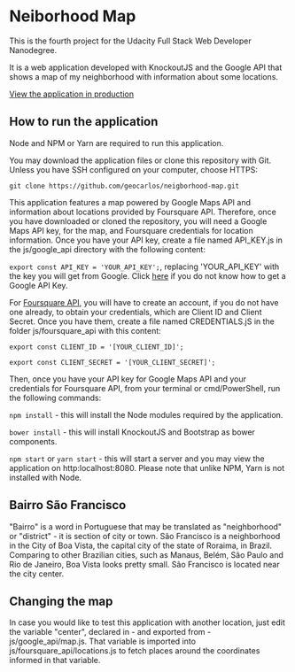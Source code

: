 # Neiborhood Map

This is the fourth project for the Udacity Full Stack Web Developer Nanodegree.

It is a web application developed with KnockoutJS and the Google API that shows a map of my neighborhood with information about some locations.

[View the application in production](https://geocarlos.github.io/neigborhood-map/)

## How to run the application

Node and NPM or Yarn are required to run this application.

You may download the application files or clone this repository with Git. Unless you have SSH configured on your computer, choose HTTPS:

`git clone https://github.com/geocarlos/neigborhood-map.git`

This application features a map powered by Google Maps API and information about locations provided by Foursquare API. Therefore, once you have downloaded or cloned the repository, you will need a Google Maps API key, for the map, and Foursquare credentials for location information. Once you have your API key, create a file named API_KEY.js in the js/google_api directory with the following content:

`export const API_KEY = 'YOUR_API_KEY';`, replacing 'YOUR_API_KEY' with the key you will get from Google. Click [here](https://developers.google.com/maps/documentation/javascript/get-api-key) if you do not know how to get a Google API Key.

For [Foursquare API](https://developer.foursquare.com/), you will have to create an account, if you do not have one already, to obtain your credentials, which are Client ID and Client Secret. Once you have them, create a file named CREDENTIALS.jS in the folder js/foursquare_api with this content:

`export const CLIENT_ID = '[YOUR_CLIENT_ID]';`

`export const CLIENT_SECRET = '[YOUR_CLIENT_SECRET]';`

Then, once you have your API key for Google Maps API and your credentials for Foursquare API, from your terminal or cmd/PowerShell, run the following commands:

`npm install` - this will install the Node modules required by the application.

`bower install` - this will install KnockoutJS and Bootstrap as bower components.

`npm start` or `yarn start` - this will start a server and you may view the application on http:localhost:8080. Please note that unlike NPM, Yarn is not installed with Node.

## Bairro São Francisco

"Bairro" is a word in Portuguese that may be translated as "neighborhood" or "district" - it is section of city or town. São Francisco is a neighborhood in the City of Boa Vista, the capital city of the state of Roraima, in Brazil. Comparing to other Brazilian cities, such as Manaus, Belém, São Paulo and Rio de Janeiro, Boa Vista looks pretty small. São Francisco is located near the city center.

## Changing the map

In case you would like to test this application with another location, just edit the variable "center", declared in - and exported from - js/google_api/map.js. That variable is imported into js/foursquare_api/locations.js to fetch places around the coordinates informed in that variable.
